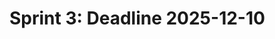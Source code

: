 # Sprint 3: Deadline 2025-12-10

<!-- 
- [Before Starting This Sprint](#before-starting-this-sprint)
- [Deliverables](#deliverables)
- [Considerations](#considerations)
- [Assessment Criteria](#assessment-criteria-total-150-points--bonus)

---

# Before Starting This Sprint

After completing two sprints, it’s essential to review key team metrics to optimize the performance for this sprint:

1. **Team Velocity**: Evaluate how much work your team has completed in previous sprints to set realistic goals for this sprint.
2. **Team Capacity**: Assess the availability of your team members for this sprint. Ensure to leave a 10% buffer in your sprint commitment to avoid overcommitting and under-delivering. This buffer allows room for unexpected obstacles or additional tasks.
3. **Workload Distribution**: Review each team member’s workload. Ensure it is balanced and that everyone is contributing effectively. Adjust as needed to ensure fair participation and efficient progress.
4. **Sprint Goal Completion**: Look back at the goals set for previous sprints. Identify what worked, what didn’t, and how you can adapt for this sprint to achieve a more successful outcome.
5. **Sprint Satisfaction**: Conduct a brief team survey or discussion to gauge overall satisfaction with the previous sprints. Use this feedback to improve team dynamics, communication, and productivity.

> *Note*: Additional metrics such as cycle time, defect rate, and lead time can provide further insights, but they are *out of the scope* of this sprint. You can explore them at [links](#links) for more information.

---

## Deliverables

1. **Front-End Code**:
   - Submit the completed code related to the front-end of your application. Ensure the code is clean, follows best practices, and includes appropriate comments for clarity.
   - Incorporate responsive design and optimize the user interface for accessibility and usability.

2. **Back-End Code**:
   - Submit all back-end code, including the implemented API, database interactions, and any server-side logic.
   - Include thorough testing for each API endpoint to ensure robustness and reliability.

3. **Sprint Ceremony Insights**:
   - **Daily Scrum**: Document key points from your daily stand-ups. Highlight what was accomplished, what is planned for the next day, and any blockers encountered.
   - **Sprint Review**
   - **Sprint Retrospective**: Reflect on team performance, sprint metrics.
   - More on [Scrum](https://www.scrum.org/learning-series/what-is-scrum/)

4. **Team Contributions**:
   - Clearly outline each team member's contributions, including coding and testing. Use commit history and self-assessments as evidence.

5. **Presentation**:
   - **Prototype Showcase**: Begin by demonstrating the prototype developed during Sprint 1. Highlight key changes or enhancements since then.
   - **Progress Discussion**: Discuss the objectives of Sprint 3, challenges faced, solutions implemented, and the overall progress made. Focus on how the sprint outcomes align with your original prototype and goals.
   - Here’s a [template for a 10-12-minute presentation](./ppt-template3.md) to help you structure your content effectively.

6. **Self-assessment** of the backend code using your favorite LLM.

7. **Self-assessment** of the frontend code using your favorite LLM. 
    - You can use the [following template](./template.md).

---

## Considerations

> Suggested Workflow for Weeks 5-7 and the Start of Week 8:

### **Week 5: Connecting Front-End and Back-End**

1. **Conduct Sprint Planning**  
2. By the end of this week, you should be able to connect the front-end React app to the back-end API. Up to now, you have worked on these components separately.  

   - **Reference Material**:  
     - [MERN Stack Crash Course Tutorial](https://www.youtube.com/playlist?list=PL4cUxeGkcC9iJ_KkrkBZWZRHVwnzLIoUE): Videos 1–7 review backend concepts, while videos 8–10 focus on connecting the React app to the backend.  
     - [Source Code on GitHub](https://github.com/iamshaunjp/MERN-Stack-Tutorial): Use this repository as a reference.

### **Week 6: Implementing Authentication**

By the end of this week, you should have user authentication fully integrated into your application:

- **Back-End**:
  - Design and implement a user registration and login system.
  - If needed, Implement role-based access control to manage permissions for different user roles (e.g., admin vs. standard user). This helps restrict access to certain functionalities based on user privileges.
- **Front-End**:
  - Integrate JWT (JSON Web Token) authentication for secure communication between the client and server.
  - Use custom hooks.
- **Deployment**:
  - Deploy the back-end. 
  
### **Week 7: Front-End Enhancements and Backend Testing**

- **Back-End Testing**:
  - Conduct comprehensive integration testing for the back-end, ensuring API endpoints function correctly. Aim for high testing coverage to maintain code quality and prevent future issues.
- **Deployment**:
  - Deploy both the front-end and back-end components. 

### **Week 8:**

- **Bonus (15 points)**:  If you manage to create documentation **`for the API`**.
- (**Bonus 15points**) If you manage to introduce `useContext()`. 

---
 
## Assessment Criteria (Total: 150 Points + Bonus)

Your performance for Sprint 3 will be evaluated as follows:

### 1. **Artifacts (90 Points)**
   - Quality and completeness of both front-end and back-end code.
   - **Breakdown**:
     - **Front-End Code (45 Points)**: Self-assessment of code quality (15), functionality and UI responsiveness (30).
     - **Back-End Code (45 Points)**: Self-assessment of code quality (15), testing and functionality  (30).

### 2. **Adherence to Scrum Process (30 Points)**
   - Participation in Scrum ceremonies and adherence to Scrum practices.
   - **Breakdown**:
     - **Daily Scrums (10 Points)**: Consistent participation in daily stand-ups.
     - **Sprint Review (10 Points)**: Clear presentation of accomplishments.
     - **Retrospective Insights (10 Points)**: Reflective analysis, actionable improvements, and team reflection on sprint satisfaction.

### 3. **Group Presentation (30 Points)**
   - Delivery, clarity, and teamwork during the 10-12-minute presentation.
   - **Breakdown**:
     - **Clarity and Structure (10 Points)**: Clear explanation, logical flow, and effective communication.
     - **Coverage of Sprint Outcomes (10 Points)**: Highlighting progress, addressing goals, showing functionality.
     - **Team Collaboration (10 Points)**: Demonstration of equal participation, team coordination, and handling of Q&A.

### 4. **Alignment with Sprint 1 Prototype**
   - Alignment of current sprint outcomes with the original Sprint 1 prototype.
   - **Breakdown**:
     - **Functional Alignment**: Features implemented match the planned functionality.
     - **Design/Visual Alignment**: Consistency with the original design and UI elements.

### **Important Notes:**
- **Equal Contributions**: All team members must contribute equally. Unequal contributions will result in a penalty for those who do not participate fully.
- **On-Time Submission**: Late submissions incur penalties, as adherence to deadlines is critical in Agile environments.
- **Team Communication**: Effective collaboration is key. Ensure transparency and active involvement of all members.
- **Troubleshooting**: Be proactive in solving technical challenges. Problem-solving is a crucial skill in web development.

---

## Summary of Point Allocation:

| **Criteria**                              | **Points** |
|-------------------------------------------|------------|
| Artifacts of Sprint 3                     | 90 Points |
| Adherence to Scrum Process                | 30 Points  |
| Group Presentation                        | 30 Points  |
| Alignment with Sprint 1 Prototype         | Mandatory  |
| **Total**                                 | **150 Points** |
| **Bonus**                                 | **30 Points** |

### **Tips for Meeting the Criteria:**

- **Artifacts**: Ensure your code is clean and efficient. The UI should be visually appealing, user-friendly, and and include self-assessment of your code.
- **Scrum Process**: Conduct daily scrums consistently, hold meaningful sprint reviews, and provide actionable insights during retrospectives.
- **Member Contributions**: Document individual contributions thoroughly, using commit history and retrospectives to show evidence of collaboration.
- **Presentation**: Prepare to clearly present progress, highlight challenges, and demonstrate how your team addressed them.
- **Alignment**: Regularly review your prototype to ensure your sprint outcomes closely match in both functionality and design.

---

## Links

- [Scrum Metrics 101 | Atlassian](https://www.atlassian.com/agile/scrum/scrum-metrics) 
- [11 Scrum Metrics and Their Value to Scrum Teams - Sealights](https://www.sealights.io/software-development-metrics/11-scrum-metrics-and-their-value-to-scrum-teams/)
- [The Essentials of Scrum Metrics: A Comprehensive Guide](https://deeprojectmanager.com/scrum-metrics/)
- [Excel templates to help you manage and visualize scrum metrics](https://academy.agiledigest.com/template/scrum-metrics-excel-template/)

-->





<!-- - API documentation. -->
<!--
- **Alignment with Sustainable Development Goals**:
  - Evaluate how your project aligns with the [Sustainable Development Goals at Metropolia University](https://www.metropolia.fi/kestavakehitys/en/Home). Consider aspects like accessibility, sustainability, and societal impact.

 -  Scrum Metrics – Excel Template - Agile Digest. https://agiledigest.com/scrum-metrics-excel-template/ 



 - **Front-End**:
  - Introduce `useContext()` for prop drilling avoidance, enhancing your app’s management.  
  - `useReducer()` for managing complex state logic 
 
 ---


> **When a group is making a sprint presentation, members from two other groups will be required to ask questions to the presenting group.**

-->